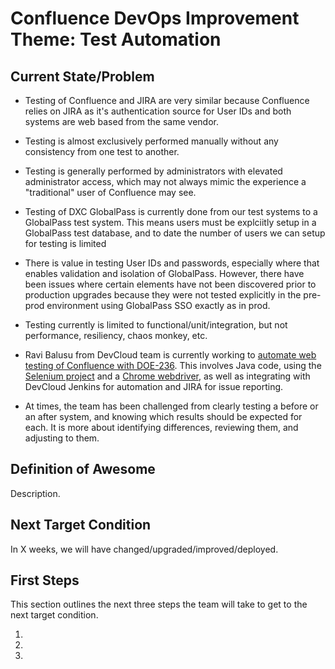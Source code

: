# Confluence DevOps Improvement Theme: Test Automation

## Current State/Problem

* Testing of Confluence and JIRA are very similar because Confluence relies on JIRA as it's authentication source for User IDs and both systems are web based from the same vendor.
* Testing is almost exclusively performed manually without any consistency from one test to another.
*  Testing is generally performed by administrators with elevated administrator access, which may not always mimic the experience a "traditional" user of Confluence may see.
* Testing of DXC GlobalPass is currently done from our test systems to a GlobalPass test system. This means users must be explciitly setup in a GlobalPass test database, and to date the number of users we can setup for testing is limited
* There is value in testing User IDs and passwords, especially where that enables validation and isolation of GlobalPass. However, there have been issues where certain elements have not been discovered prior to production upgrades because they were not tested explicitly in the pre-prod environment using GlobalPass SSO exactly as in prod.
* Testing currently is limited to functional/unit/integration, but not performance, resiliency, chaos monkey, etc.

* Ravi Balusu from DevCloud team is currently working to [automate web testing of Confluence with DOE-236](https://jira.csc.com/browse/DOE-236).  This involves Java code, using the [Selenium project](https://www.seleniumhq.org/) and a [Chrome webdriver](http://chromedriver.chromium.org/), as well as integrating with DevCloud Jenkins for automation and JIRA for issue reporting.

* At times, the team has been challenged from clearly testing a before or an after system, and knowing which results should be expected for each.  It is more about identifying differences, reviewing them, and adjusting to them.

## Definition of Awesome

Description.

## Next Target Condition

In X weeks, we will have changed/upgraded/improved/deployed.

## First Steps

This section outlines the next three steps the team will take to get to the next target condition.

1.
2.
3.
